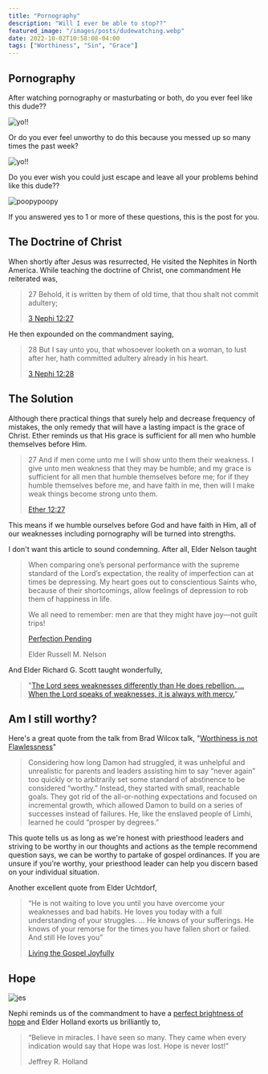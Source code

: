 ```yaml
---
title: "Pornography"
description: "Will I ever be able to stop??"
featured_image: "/images/posts/dudewatching.webp"
date: 2022-10-02T10:58:08-04:00
tags: ["Worthiness", "Sin", "Grace"]
---
```



## Pornography

After watching pornography or masturbating or both, do you ever feel like this dude??

![yo!!](/../images/posts/sad.jpeg)


Or do you ever feel unworthy to do this because you messed up so many times the past week?

![yo!!](/content/images/posts/sacrament.jpg)

Do you ever wish you could just escape and leave all your problems behind like this dude??

![poopypoopy](/content/images/posts/escape.jpg)


If you answered yes to 1 or more of these questions, this is the post for you.



## The Doctrine of Christ

When shortly after Jesus was resurrected, He visited the Nephites in North America. While teaching the doctrine of Christ, one commandment He reiterated was, 

> 27 Behold, it is written by them of old time, that thou shalt not commit adultery;
> 
> [3 Nephi 12:27](https://www.churchofjesuschrist.org/study/scriptures/bofm/3-ne/12?lang=eng&id=27#p27)

He then expounded on the commandment saying, 

> 28 But I say unto you, that whosoever looketh on a woman, to lust after her, hath committed adultery already in his heart.
> 
> [3 Nephi 12:28](https://www.churchofjesuschrist.org/study/scriptures/bofm/3-ne/12?lang=eng&id=28#p28)


## The Solution

Although there practical things that surely help and decrease frequency of mistakes, the only remedy that will have a lasting impact is the grace of Christ. Ether reminds us that His grace is sufficient for all men who humble themselves before Him. 

> 27 And if men come unto me I will show unto them their weakness. I give unto men weakness that they may be humble; and my grace is sufficient for all men that humble themselves before me; for if they humble themselves before me, and have faith in me, then will I make weak things become strong unto them.
> 
> [Ether 12:27](https://www.churchofjesuschrist.org/study/scriptures/bofm/ether/12?lang=eng&id=27#p27)

This means if we humble ourselves before God and have faith in Him, all of our weaknesses including pornography will be turned into strengths.


I don't want this article to sound condemning. After all, Elder Nelson taught


> When comparing one’s personal performance with the supreme standard of the Lord’s expectation, the reality of imperfection can at times be depressing. My heart goes out to conscientious Saints who, because of their shortcomings, allow feelings of depression to rob them of happiness in life. 
> 
> We all need to remember: men are that they might have joy—not guilt trips!
> 
> [Perfection Pending](https://www.churchofjesuschrist.org/study/general-conference/1995/10/perfection-pending?lang=eng)
> 
> Elder Russell M. Nelson

And Elder Richard G. Scott taught wonderfully, 

> "[The Lord sees weaknesses differently than He does rebellion. … When the Lord speaks of weaknesses, it is always with mercy.](https://www.churchofjesuschrist.org/study/general-conference/2013/10/personal-strength-through-the-atonement-of-jesus-christ?lang=eng)"

## Am I still worthy?

Here's a great quote from the talk from Brad Wilcox talk, "[Worthiness is not Flawlessness](https://www.churchofjesuschrist.org/study/general-conference/2021/10/35wilcox?lang=eng)"


> Considering how long Damon had struggled, it was unhelpful and unrealistic for parents and leaders assisting him to say “never again” too quickly or to arbitrarily set some standard of abstinence to be considered “worthy.” Instead, they started with small, reachable goals. They got rid of the all-or-nothing expectations and focused on incremental growth, which allowed Damon to build on a series of successes instead of failures. He, like the enslaved people of Limhi, learned he could “prosper by degrees.”

This quote tells us as long as we're honest with priesthood leaders and striving to be worthy in our thoughts and actions as the temple recommend question says, we can be worthy to partake of gospel ordinances. If you are unsure if you're worthy, your priesthood leader can help you discern based on your individual situation.

Another excellent quote from Elder Uchtdorf,

> “He is not waiting to love you until you have overcome your weaknesses and bad habits. He loves you today with a full understanding of your struggles. … He knows of your sufferings. He knows of your remorse for the times you have fallen short or failed. And still He loves you” 
> 
> [Living the Gospel Joyfully](https://www.churchofjesuschrist.org/study/liahona/2014/11/general-womens-session/living-the-gospel-joyful?lang=eng&para=p47-p48#p47)


## Hope

![jes](/images/posts/blur.webp)

Nephi reminds us of the commandment to have a [perfect brightness of hope](https://www.churchofjesuschrist.org/study/scriptures/bofm/2-ne/31?lang=eng&id=20#p20) and Elder Holland exorts us brilliantly to,

> “Believe in miracles. I have seen so many. They came when every indication would say that Hope was lost. Hope is never lost!”
> 
> Jeffrey R. Holland


<!-- git add .
git commit -m "swag"
git push -->


